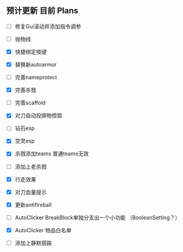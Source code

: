 ## 预计更新 目前	Plans 

- [ ] 修复Gui滚动并添加指令调参

- [ ] 抛物线

- [x] 快捷绑定按键

- [x] 替换新autoarmor

- [ ] 完善nameprotect

- [x] 完善杀戮

- [ ] 完善scaffold

- [x] 对刀自动投掷物控距

- [ ] 钻石esp

- [x] 空灵esp

- [x] 杀戮添加teams 普通teams无效

- [ ] 添加上老杀戮

- [x] 行走效果

- [x] 对刀血量提示 

- [x] 更新antifireball

- [ ] AutoClicker BreakBlock单独分支出一个小功能 （BooleanSetting？）

- [x] AutoClicker 物品白名单

- [ ] 添加上静默搭路
